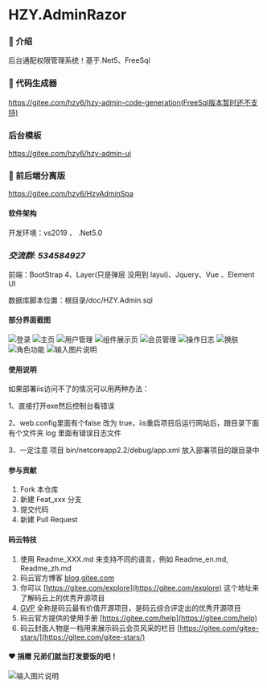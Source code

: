 # HZY.AdminRazor



### :yellow_heart: 介绍 
后台通配权限管理系统！基于.Net5、FreeSql

### :blue_heart: 代码生成器 
https://gitee.com/hzy6/hzy-admin-code-generation(FreeSql版本暂时还不支持)

### 后台模板
https://gitee.com/hzy6/hzy-admin-ui

###  :cherries: 前后端分离版
https://gitee.com/hzy6/HzyAdminSpa

#### 软件架构
开发环境：vs2019 、 .Net5.0

###  **_交流群: 534584927_** 


前端：BootStrap 4、Layer(只是弹层 没用到 layui)、Jquery、Vue 、Element UI

数据库脚本位置：根目录/doc/HZY.Admin.sql


#### 部分界面截图
![登录](https://images.gitee.com/uploads/images/2020/0314/224558_f569321d_1242080.png "屏幕截图.png")
![主页](https://images.gitee.com/uploads/images/2020/0811/200450_a13eb19f_1242080.png "屏幕截图.png")
![用户管理](https://images.gitee.com/uploads/images/2020/0811/200618_0fc77246_1242080.png "屏幕截图.png")
![组件展示页](https://images.gitee.com/uploads/images/2020/0402/230647_c5ad87dc_1242080.png "屏幕截图.png")
![会员管理](https://images.gitee.com/uploads/images/2020/0401/104952_b7ce1127_1242080.png "屏幕截图.png")
![操作日志](https://images.gitee.com/uploads/images/2020/0811/200826_91d63164_1242080.png "屏幕截图.png")
![换肤](https://images.gitee.com/uploads/images/2020/0401/105141_f38425ce_1242080.png "屏幕截图.png")
![角色功能](https://images.gitee.com/uploads/images/2020/0401/105211_b390503f_1242080.png "屏幕截图.png")
![输入图片说明](https://images.gitee.com/uploads/images/2020/1201/183418_626fb029_1242080.png "屏幕截图.png")


#### 使用说明

如果部署iis访问不了的情况可以用两种办法：

1、直接打开exe然后控制台看错误

2、web.config里面有个false 改为 true，iis重启项目后运行网站后，跟目录下面 有个文件夹 log 里面有错误日志文件

3、一定注意 项目 bin/netcoreapp2.2/debug/app.xml 放入部署项目的跟目录中 


#### 参与贡献

1. Fork 本仓库
2. 新建 Feat_xxx 分支
3. 提交代码
4. 新建 Pull Request


#### 码云特技

1. 使用 Readme\_XXX.md 来支持不同的语言，例如 Readme\_en.md, Readme\_zh.md
2. 码云官方博客 [blog.gitee.com](https://blog.gitee.com)
3. 你可以 [https://gitee.com/explore](https://gitee.com/explore) 这个地址来了解码云上的优秀开源项目
4. [GVP](https://gitee.com/gvp) 全称是码云最有价值开源项目，是码云综合评定出的优秀开源项目
5. 码云官方提供的使用手册 [https://gitee.com/help](https://gitee.com/help)
6. 码云封面人物是一档用来展示码云会员风采的栏目 [https://gitee.com/gitee-stars/](https://gitee.com/gitee-stars/)

####  :heart: 捐赠 兄弟们就当打发要饭的吧！
![输入图片说明](https://images.gitee.com/uploads/images/2020/1216/105734_96c2122c_1242080.png "未标题-1.png")